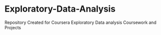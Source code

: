 # Exploratory-Data-Analysis
Repository Created for Coursera Exploratory Data analysis Coursework and Projects
